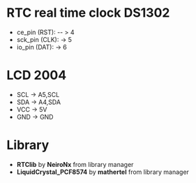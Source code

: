 #   RTC real time clock DS1302
-  ce_pin  (RST): -- > 4
-    sck_pin (CLK): -> 5
-    io_pin  (DAT): -> 6

#   LCD 2004
-   SCL -> A5,SCL
-   SDA -> A4,SDA
-   VCC -> 5V
-   GND -> GND

# Library
- **RTClib** by **NeiroNx** from library manager
- **LiquidCrystal_PCF8574** by **mathertel** from library manager
